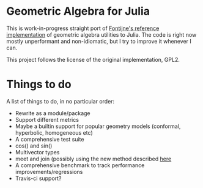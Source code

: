 Geometric Algebra for Julia
======

This is work-in-progress straight port of [Fontijne's reference implementation][impl] of geometric
algebra utilities to Julia. The code is right now mostly unperformant and non-idiomatic, but I try to
improve it whenever I can.

This project follows the license of the original implementation, GPL2.

[impl]: http://www.geometricalgebra.net/reference_impl.html "Fontijne's implementation in Java"

Things to do
======

A list of things to do, in no particular order:

 - Rewrite as a module/package
 - Support different metrics
 - Maybe a builtin support for popular geometry models (conformal, hyperbolic, homogeneous etc)
 - A comprehensive test suite
 - cos() and sin()
 - Multivector types
 - meet and join (possibly using the new method described [here][newpaper]
 - A comprehensive benchmark to track performance improvements/regressions
 - Travis-ci support?

[newpaper]: http://www.geometricalgebra.net/downloads/fontijne_agacse2008_fact_join_blades.pdf "Fontijne's paper"
